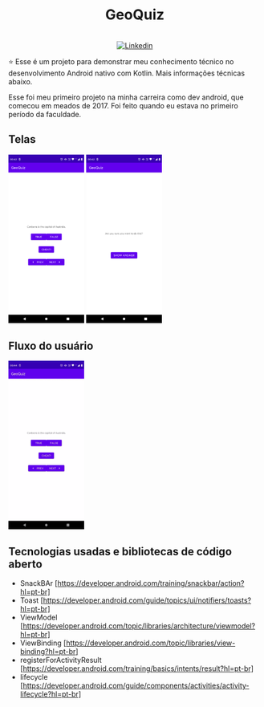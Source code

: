 <h1 align="center">GeoQuiz</h1>

<p align="center">
  <br>
  <a href="https://www.linkedin.com/in/danillo-santos-dev/"><img alt="Linkedin" src="https://img.shields.io/badge/LinkedIn-0077B5?style=for-the-badge&logo=linkedin&logoColor=white"/></a>
</p>

<p align="center">  

⭐ Esse é um projeto para demonstrar meu conhecimento técnico no desenvolvimento Android nativo com Kotlin. Mais informações técnicas abaixo.

Esse foi meu primeiro projeto na minha carreira como dev android, que comecou em meados de 2017. Foi feito quando eu estava no primeiro período da faculdade.
  
</p>

## Telas
<p float="left" align="left">
<img width="30%" src="screenshots/Screenshot_1.png"/>
<img width="30%" src="screenshots/Screenshot_2.png"/>
</p>

## Fluxo do usuário

<p float="left" align="left">
<img width="30%" src="screenshots/screen-2.gif"/>
</p>


## Tecnologias usadas e bibliotecas de código aberto

- SnackBAr [https://developer.android.com/training/snackbar/action?hl=pt-br]
- Toast [https://developer.android.com/guide/topics/ui/notifiers/toasts?hl=pt-br]
- ViewModel [https://developer.android.com/topic/libraries/architecture/viewmodel?hl=pt-br]
- ViewBinding [https://developer.android.com/topic/libraries/view-binding?hl=pt-br]
- registerForActivityResult [https://developer.android.com/training/basics/intents/result?hl=pt-br]
- lifecycle [https://developer.android.com/guide/components/activities/activity-lifecycle?hl=pt-br]

</br>


